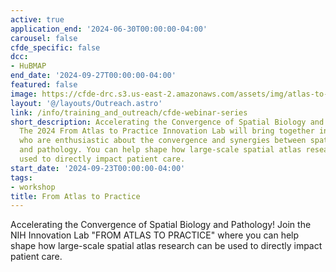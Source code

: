 ```yaml
---
active: true
application_end: '2024-06-30T00:00:00-04:00'
carousel: false
cfde_specific: false
dcc:
- HuBMAP
end_date: '2024-09-27T00:00:00-04:00'
featured: false
image: https://cfde-drc.s3.us-east-2.amazonaws.com/assets/img/atlas-to-practice.png
layout: '@/layouts/Outreach.astro'
link: /info/training_and_outreach/cfde-webinar-series
short_description: Accelerating the Convergence of Spatial Biology and Pathology!
  The 2024 From Atlas to Practice Innovation Lab will bring together investigators
  who are enthusiastic about the convergence and synergies between spatial biology
  and pathology. You can help shape how large-scale spatial atlas research can be
  used to directly impact patient care.
start_date: '2024-09-23T00:00:00-04:00'
tags: 
- workshop
title: From Atlas to Practice
---
```

Accelerating the Convergence of Spatial Biology and Pathology! Join the NIH Innovation Lab "FROM ATLAS TO PRACTICE" where you can help shape how large-scale spatial atlas research can be used to directly impact patient care.